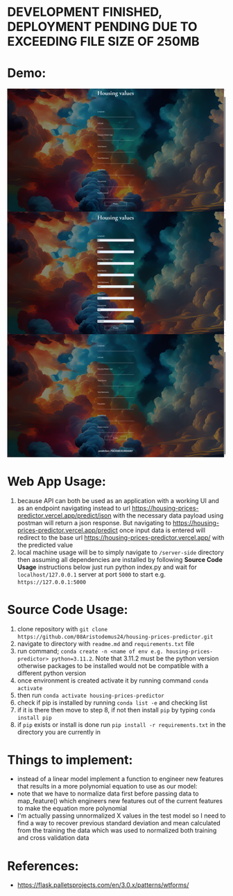 # **DEVELOPMENT FINISHED, DEPLOYMENT PENDING DUE TO EXCEEDING FILE SIZE OF 250MB**

# Demo:
<img align="center" src="https://github.com/08Aristodemus24/housing-prices-predictor/blob/master/web%20app%201.png" alt="michaelcueva" style="max-width: 100%"/>
<br/>
<img align="center" src="https://github.com/08Aristodemus24/housing-prices-predictor/blob/master/web%20app%202.png" alt="michaelcueva" style="max-width: 100%"/>
<br/>
<img align="center" src="https://github.com/08Aristodemus24/housing-prices-predictor/blob/master/web%20app%203.png" alt="michaelcueva" style="max-width: 100%"/>

# Web App Usage:
1. because API can both be used as an application with a working UI and as an endpoint navigating instead to url https://housing-prices-predictor.vercel.app/predict/json with the necessary data payload using postman will return a json response. But navigating to https://housing-prices-predictor.vercel.app/predict once input data is entered will redirect to the base url https://housing-prices-predictor.vercel.app/ with the predicted value
2. local machine usage will be to simply navigate to `/server-side` directory then assuming all dependencies are installed by following **Source Code Usage** instructions below just run python index.py and wait for `localhost/127.0.0.1` server at port `5000` to start e.g. `https://127.0.0.1:5000`

# Source Code Usage:
1. clone repository with `git clone https://github.com/08Aristodemus24/housing-prices-predictor.git`
2. navigate to directory with `readme.md` and `requirements.txt` file
3. run command; `conda create -n <name of env e.g. housing-prices-predictor> python=3.11.2`. Note that 3.11.2 must be the python version otherwise packages to be installed would not be compatible with a different python version
4. once environment is created activate it by running command `conda activate`
5. then run `conda activate housing-prices-predictor`
6. check if pip is installed by running `conda list -e` and checking list
7. if it is there then move to step 8, if not then install `pip` by typing `conda install pip`
8. if `pip` exists or install is done run `pip install -r requirements.txt` in the directory you are currently in

# Things to implement:
- instead of a linear model implement a function to engineer new features that results in a more polynomial equation to use as our model:
- note that we have to normalize data first before passing data to map_feature() which engineers new features out of the current features
to make the equation more polynomial
- I'm actually passing unnormalized X values in the test model so I need to find a way to recover previous standard deviation and mean calculated from the training the data which was used to normalized both training and cross validation data

# References:
* https://flask.palletsprojects.com/en/3.0.x/patterns/wtforms/